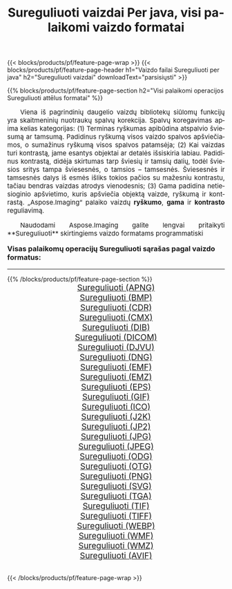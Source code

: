 ﻿---
title: Sureguliuoti vaizdai Per java, visi palaikomi vaizdo formatai 
weight: 3920
url: /lt/java/adjust/ 
lang: lt
langdirlevel: 2
locales: zh-hans,ja,it,ru,de,es,fr,nl,id,lt,pl,pt,vi,tr,ko,zh-hant,ar,hi,th,sv,cs,uk,he
description: Naudodami Aspose.Imaging galite lengvai sukurti Sureguliuoti vaizdus per java
---

{{< blocks/products/pf/feature-page-wrap >}}
{{< blocks/products/pf/feature-page-header h1="Vaizdo failai Sureguliuoti per java" h2="Sureguliuoti vaizdai" downloadText="parsisiųsti" >}}


{{% blocks/products/pf/feature-page-section  h2="Visi palaikomi operacijos Sureguliuoti attēlus formatai" %}}
<p align="justify" style="text-indent:2em;font-size:15px;">
Viena iš pagrindinių daugelio vaizdų bibliotekų siūlomų funkcijų yra skaitmeninių nuotraukų spalvų korekcija. Spalvų koregavimas apima kelias kategorijas: (1) Terminas ryškumas apibūdina atspalvio šviesumą ar tamsumą. Padidinus ryškumą visos vaizdo spalvos apšviečiamos, o sumažinus ryškumą visos spalvos patamsėja; (2) Kai vaizdas turi kontrastą, jame esantys objektai ar detalės išsiskiria labiau. Padidinus kontrastą, didėja skirtumas tarp šviesių ir tamsių dalių, todėl šviesios sritys tampa šviesesnės, o tamsios – tamsesnės. Šviesesnės ir tamsesnės dalys iš esmės išliks tokios pačios su mažesniu kontrastu, tačiau bendras vaizdas atrodys vienodesnis; (3) Gama padidina netiesioginio apšvietimo, kuris apšviečia objektą vaizde, ryškumą ir kontrastą. „Aspose.Imaging“ palaiko vaizdų <b>ryškumo</b>, <b>gama</b> ir <b>kontrasto</b> reguliavimą.
</p>
<p align="justify" style="text-indent:2em;font-size:15px;">
Naudodami Aspose.Imaging galite lengvai pritaikyti **Sureguliuoti** skirtingiems vaizdo formatams programmatiski
</p>
<h3 style="margin-top:16px;">
Visas palaikomų operacijų Sureguliuoti sąrašas pagal vaizdo formatus:
</h3>
<hr/>
{{% /blocks/products/pf/feature-page-section %}}
<div class="container-fluid productfamilypage bg-gray">
    <div class="convertypes bg-gray agp-content section">
        <div class="container">
		<div class="row other-converters" style="gap: 10px;font-size: 19px;text-align:center;">
		    <div class='col-md-3 other-converter remove-lp remove-rp'><a href="/imaging/lt/java/adjust/apng/" style="padding:15px;">Sureguliuoti (APNG)</a></div><div class='col-md-3 other-converter remove-lp remove-rp'><a href="/imaging/lt/java/adjust/bmp/" style="padding:15px;">Sureguliuoti (BMP)</a></div><div class='col-md-3 other-converter remove-lp remove-rp'><a href="/imaging/lt/java/adjust/cdr/" style="padding:15px;">Sureguliuoti (CDR)</a></div><div class='col-md-3 other-converter remove-lp remove-rp'><a href="/imaging/lt/java/adjust/cmx/" style="padding:15px;">Sureguliuoti (CMX)</a></div><div class='col-md-3 other-converter remove-lp remove-rp'><a href="/imaging/lt/java/adjust/dib/" style="padding:15px;">Sureguliuoti (DIB)</a></div><div class='col-md-3 other-converter remove-lp remove-rp'><a href="/imaging/lt/java/adjust/dicom/" style="padding:15px;">Sureguliuoti (DICOM)</a></div><div class='col-md-3 other-converter remove-lp remove-rp'><a href="/imaging/lt/java/adjust/djvu/" style="padding:15px;">Sureguliuoti (DJVU)</a></div><div class='col-md-3 other-converter remove-lp remove-rp'><a href="/imaging/lt/java/adjust/dng/" style="padding:15px;">Sureguliuoti (DNG)</a></div><div class='col-md-3 other-converter remove-lp remove-rp'><a href="/imaging/lt/java/adjust/emf/" style="padding:15px;">Sureguliuoti (EMF)</a></div><div class='col-md-3 other-converter remove-lp remove-rp'><a href="/imaging/lt/java/adjust/emz/" style="padding:15px;">Sureguliuoti (EMZ)</a></div><div class='col-md-3 other-converter remove-lp remove-rp'><a href="/imaging/lt/java/adjust/eps/" style="padding:15px;">Sureguliuoti (EPS)</a></div><div class='col-md-3 other-converter remove-lp remove-rp'><a href="/imaging/lt/java/adjust/gif/" style="padding:15px;">Sureguliuoti (GIF)</a></div><div class='col-md-3 other-converter remove-lp remove-rp'><a href="/imaging/lt/java/adjust/ico/" style="padding:15px;">Sureguliuoti (ICO)</a></div><div class='col-md-3 other-converter remove-lp remove-rp'><a href="/imaging/lt/java/adjust/j2k/" style="padding:15px;">Sureguliuoti (J2K)</a></div><div class='col-md-3 other-converter remove-lp remove-rp'><a href="/imaging/lt/java/adjust/jp2/" style="padding:15px;">Sureguliuoti (JP2)</a></div><div class='col-md-3 other-converter remove-lp remove-rp'><a href="/imaging/lt/java/adjust/jpg/" style="padding:15px;">Sureguliuoti (JPG)</a></div><div class='col-md-3 other-converter remove-lp remove-rp'><a href="/imaging/lt/java/adjust/jpeg/" style="padding:15px;">Sureguliuoti (JPEG)</a></div><div class='col-md-3 other-converter remove-lp remove-rp'><a href="/imaging/lt/java/adjust/odg/" style="padding:15px;">Sureguliuoti (ODG)</a></div><div class='col-md-3 other-converter remove-lp remove-rp'><a href="/imaging/lt/java/adjust/otg/" style="padding:15px;">Sureguliuoti (OTG)</a></div><div class='col-md-3 other-converter remove-lp remove-rp'><a href="/imaging/lt/java/adjust/png/" style="padding:15px;">Sureguliuoti (PNG)</a></div><div class='col-md-3 other-converter remove-lp remove-rp'><a href="/imaging/lt/java/adjust/svg/" style="padding:15px;">Sureguliuoti (SVG)</a></div><div class='col-md-3 other-converter remove-lp remove-rp'><a href="/imaging/lt/java/adjust/tga/" style="padding:15px;">Sureguliuoti (TGA)</a></div><div class='col-md-3 other-converter remove-lp remove-rp'><a href="/imaging/lt/java/adjust/tif/" style="padding:15px;">Sureguliuoti (TIF)</a></div><div class='col-md-3 other-converter remove-lp remove-rp'><a href="/imaging/lt/java/adjust/tiff/" style="padding:15px;">Sureguliuoti (TIFF)</a></div><div class='col-md-3 other-converter remove-lp remove-rp'><a href="/imaging/lt/java/adjust/webp/" style="padding:15px;">Sureguliuoti (WEBP)</a></div><div class='col-md-3 other-converter remove-lp remove-rp'><a href="/imaging/lt/java/adjust/wmf/" style="padding:15px;">Sureguliuoti (WMF)</a></div><div class='col-md-3 other-converter remove-lp remove-rp'><a href="/imaging/lt/java/adjust/wmz/" style="padding:15px;">Sureguliuoti (WMZ)</a></div><div class='col-md-3 other-converter remove-lp remove-rp'><a href="/imaging/lt/java/adjust/avif/" style="padding:15px;">Sureguliuoti (AVIF)</a></div>
                </div>
        </div>
    </div>
</div>
<br/>

{{< /blocks/products/pf/feature-page-wrap >}}
